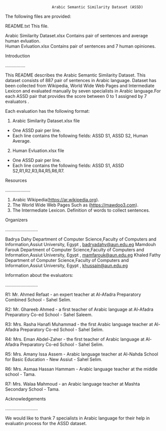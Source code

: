                     
                         Arabic Semantic Similarity Dataset (ASSD)
 
The following files are provided:

README.txt                             This file.

Arabic Similarity Dataset.xlsx         Contains pair of sentences and average human evluation.                                                    
Human Evluation.xlsx                   Contains pair of sentences and 7 human opiniones.

Introduction

................

This README describes the Arabic Semantic Similarity Dataset.
This dataset consists of 887 pair of sentences in Arabic language.
Dataset has been collected from Wikipedia, World Wide Web Pages and Intermediate Lexicon and evaluated manually by seven specialists in Arabic language.For each ASSD pair that provides the score between 0 to 1 assigned by 7 evaluators .

Each evaluation has the following format:

1) Arabic Similarity Dataset.xlsx file

  * One ASSD pair per line.
  * Each line contains the following fields: ASSD S1, ASSD S2, Human Average.

2) Human Evluation.xlsx file

  * One ASSD pair per line.
  * Each line contains the following fields: ASSD S1, ASSD S2,R1,R2,R3,R4,R5,R6,R7.

Resources

....................

1) Arabic Wikipedia(https://ar.wikipedia.org).
2) The World Wide Web Pages Such as (https://mawdoo3.com).
3) The Intermediate Lexicon. Definition of words to collect sentences.

Organizers 

..........................

Badrya Dahy     Department of Computer Science,Faculty of Computers and Information,Assiut University, Egypt , badryadahy@aun.edu.eg
Mamdouh Farouk  Department of Computer Science,Faculty of Computers and Information,Assiut University, Egypt , mamfarouk@aun.edu.eg
Khaled Fathy    Department of Computer Science,Faculty of Computers and Information,Assiut University, Egypt , khussain@aun.edu.eg

Information about the evaluators:

..........................

R1: Mr. Ahmed Refaat - an expert teacher at Al-Afadra Preparatory Combined School - Sahel Selim.

R2: Mr. Ghareeb Ahmed - a first teacher of Arabic language at Al-Afadra Preparatory Co-ed School - Sahel Saleem.

R3: Mrs. Rasha Hanafi Muhammad - the first Arabic language teacher at Al-Afadra Preparatory Co-ed School - Sahel Selim.

R4: Mrs. Eman Abdel-Zaher - the first teacher of Arabic language at Al-Afadra Preparatory Co-ed School - Sahel Selim.

R5: Mrs. Amany Issa Assem - Arabic language teacher at Al-Nahda School for Basic Education - New Assiut - Sahel Selim.

R6: Mrs. Asmaa Hassan Hammam - Arabic language teacher at the middle school - Tama.

R7: Mrs. Walaa Mahmoud - an Arabic language teacher at Mashta Secondary School - Tama.


Acknowledgements

..........................

We would like to thank 7 specialists in Arabic language for their help in evaluatin process for 
the ASSD dataset.
